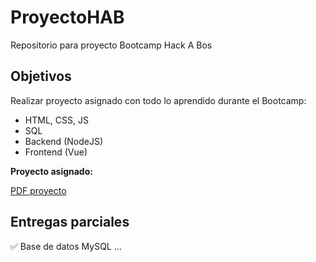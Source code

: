 # ProyectoHAB

Repositorio para proyecto Bootcamp Hack A Bos

## Objetivos

Realizar proyecto asignado con todo lo aprendido durante el Bootcamp:

- HTML, CSS, JS
- SQL
- Backend (NodeJS)
- Frontend (Vue)

**Proyecto asignado:**

[PDF proyecto](/assets/12_agradecimientos_colaboradores.pdf)

## Entregas parciales

✅ Base de datos MySQL
...
